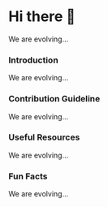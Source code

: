 # Hi there 👋
We are evolving...

### Introduction
We are evolving...

### Contribution Guideline
We are evolving...

### Useful Resources
We are evolving...

### Fun Facts
We are evolving...

